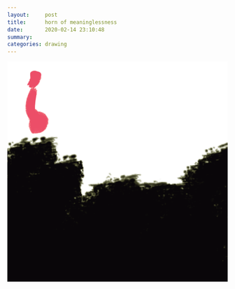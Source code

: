 ```yaml
---
layout:     post
title:      horn of meaninglessness
date:       2020-02-14 23:10:48
summary:    
categories: drawing
---
```

![horn of meaninglessness](/images/diary/horn-of-meaninglessness.png ".")
